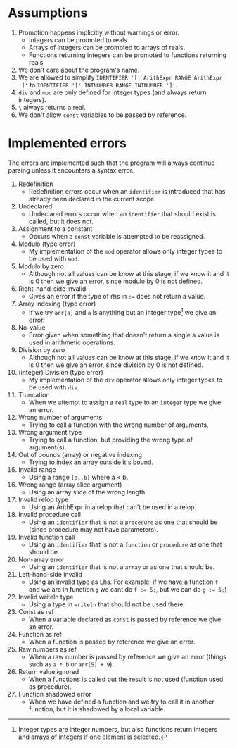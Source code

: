 # Assumptions
1.  Promotion happens implicitly without warnings or error.
    - Integers can be promoted to reals.
    - Arrays of integers can be promoted to arrays of reals.
    - Functions returning integers can be promoted to functions returning reals.
2.  We don't care about the program's name.
3.  We are allowed to simplify `IDENTIFIER '[' ArithExpr RANGE ArithExpr ']'` to `IDENTIFIER '[' INTNUMBER RANGE INTNUMBER ']'`.
4.  `div` and `mod` are only defined for integer types (and always return integers).
5.  `\` always returns a real.
6.  We don't allow `const` variables to be passed by reference.

# Implemented errors
The errors are implemented such that the program will always continue parsing unless it encounters a syntax error.
1.  Redefinition
    - Redefinition errors occur when an `identifier` is introduced that has already been declared in the current scope.
2.  Undeclared
    - Undeclared errors occur when an `identifier` that should exist is called, but it does not.
3.  Assignment to a constant
    - Occurs when a `const` variable is attempted to be reassigned.
4.  Modulo (type error)
    - My implementation of the `mod` operator allows only integer types to be used with `mod`.
5.  Modulo by zero
    - Although not all values can be know at this stage, if we know it and it is 0 then we give an error, since modulo by 0 is not defined.
6.  Right-hand-side invalid
    - Gives an error if the type of rhs in `:=` does not return a value.
7.  Array indexing (type error)
    - If we try `arr[a]` and `a` is anything but an integer type[^1] we give an error.
8.  No-value
    - Error given when something that doesn't return a single a value is used in arithmetic operations.
9.  Division by zero
    - Although not all values can be know at this stage, if we know it and it is 0 then we give an error, since division by 0 is not defined.
10. (integer) Division (type error)
    - My implementation of the `div` operator allows only integer types to be used with `div`.
11. Truncation
    - When we attempt to assign a `real` type to an `integer` type we give an error.
12. Wrong number of arguments
    - Trying to call a function with the wrong number of arguments.
13. Wrong argument type
    - Trying to call a function, but providing the wrong type of argument(s).
14. Out of bounds (array) or negative indexing
    - Trying to index an array outside it's bound.
15. Invalid range
    - Using a range `[a..b]` where a < b.
16. Wrong range (array slice argument)
    - Using an array slice of the wrong length.
17. Invalid relop type
    - Using an ArithExpr in a relop that can't be used in a relop.
18. Invalid procedure call
    - Using an `identifier` that is not a `procedure` as one that should be (since procedure may not have parameters).
19. Invalid function call
    - Using an `identifier` that is not a `function` or `procedure` as one that should be.
20. Non-array error
    - Using an `identifier` that is not a `array` or as one that should be.
21. Left-hand-side invalid
    - Using an invalid type as Lhs.
    For example: if we have a function `f` and we are in function `g` we cant do `f := 5;`, but we can do `g := 5;`)
22. Invalid writeln type
    - Using a type in `writeln` that should not be used there.
23. Const as ref
    - When a variable declared as `const` is passed by reference we give an error.
24. Function as ref
    - When a function is passed by reference we give an error.
25. Raw numbers as ref
    - When a raw number is passed by reference we give an error (things such as `a * b` or `arr[5] + 9`).
26. Return value ignored
    - When a functions is called but the result is not used (function used as procedure).
17. Function shadowed error
    - When we have defined a function and we try to call it in another function, but it is shadowed by a local variable.

[^1]: Integer types are integer numbers, but also functions return integers and arrays of integers if one element is selected.
